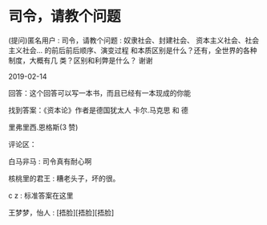 # 司令，请教个问题

(提问)匿名用户 : 司令，请教个问题 : 奴隶社会、封建社会、 资本主义社会、社会主义社会... 的前后前后顺序、演变过程 和本质区别是什么？还有，全世界的各种制度，大概有几 类？区别和利弊是什么？ 谢谢

2019-02-14

回答：这个回答可以写一本书，而且已经有一本现成的你能

找到答案：《资本论》作者是德国犹太人 卡尔.马克思 和 德

里弗里西.恩格斯(3 赞)

评论区：

白马非马 : 司令真有耐心啊

核桃里的君王 : 糟老头子，坏的很。

c z : 标准答案在这里

王梦梦，怡人 : [捂脸][捂脸][捂脸]